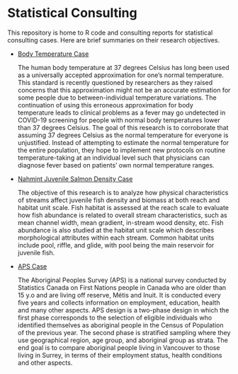 # Statistical Consulting 
This repository is home to R code and consulting reports for statistical consulting cases. Here are brief summaries on their research objectives.

* [Body Temperature Case](https://github.com/harpercheng91/StatsConsulting/tree/main/BodyTemperature)
  
  The human body temperature at 37 degrees Celsius has long been used as a universally accepted approximation for one’s normal temperature. This standard is recently questioned by researchers as they raised concerns that this approximation might not be an accurate estimation for some people due to between-individual temperature variations. The continuation of using this erroneous approximation for body temperature leads to clinical problems as a fever may go undetected in COVID-19 screening for people with normal body temperatures lower than 37 degrees Celsius. The goal of this research is to corroborate that assuming 37 degrees Celsius as the normal temperature for everyone is unjustified. Instead of attempting to estimate the normal temperature for the entire population, they hope to implement new protocols on routine temperature-taking at an individual level such that physicians can diagnose fever based on patients’ own normal temperature ranges.
  
* [Nahmint Juvenile Salmon Density Case](https://github.com/harpercheng91/StatsConsulting/tree/main/Nahmint)
  
  The objective of this research is to analyze how physical characteristics of streams affect juvenile fish density and biomass at both reach and habitat unit scale. Fish habitat is assessed at the reach scale to evaluate how fish abundance is related to overall stream characteristics, such as mean channel width, mean gradient, in-stream wood density, etc. Fish abundance is also studied at the habitat unit scale which describes morphological attributes within each stream. Common habitat units include pool, riffle, and glide, with pool being the main reservoir for juvenile fish.
  
* [APS Case](https://github.com/harpercheng91/StatsConsulting/tree/main/Survey)

  The Aboriginal Peoples Survey (APS) is a national survey conducted by Statistics Canada on First Nations people in Canada who are older than 15 y.o and are living off reserve, Métis and Inuit. It is conducted every five years and collects information on employment, education, health and many other aspects. APS design is a two-phase design in which the first phase corresponds to the selection of eligible individuals who identified themselves as aboriginal people in the Census of Population of the previous year. The second phase is stratified sampling where they use geographical region, age group, and aboriginal group as strata. The end goal is to compare aboriginal people living in Vancouver to those living in Surrey, in terms of their employment status, health conditions and other aspects.
